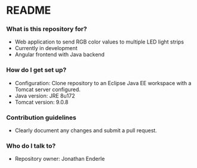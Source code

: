 # README #

### What is this repository for? ###

* Web application to send RGB color values to multiple LED light strips
* Currently in development
* Angular frontend with Java backend

### How do I get set up? ###

* Configuration: Clone repository to an Eclipse Java EE workspace with a Tomcat server configured.
* Java version: JRE 8u172
* Tomcat version: 9.0.8

### Contribution guidelines ###

* Clearly document any changes and submit a pull request.

### Who do I talk to? ###

* Repository owner: Jonathan Enderle
